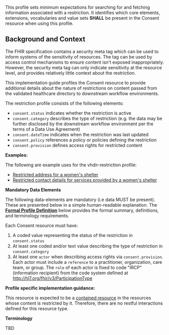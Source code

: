 This profile sets minimum expectations for searching for and fetching information associated with a restriction. It identifies which core elements, extensions, vocabularies and value sets **SHALL** be present in the Consent resource when using this profile.

## Background and Context ##

The FHIR specification contains a security meta tag which can be used to inform systems of the sensitivity of resources. The tag can be used by access control mechanisms to ensure content isn't exposed inappropriately. However, the security meta tag can only indicate sensitivity at the resource level, and provides relatively little context about the restriction.

This implementation guide profiles the Consent resource to provide additional details about the nature of restrictions on content passed from the validated healthcare directory to downstream workflow environments. 



The restriction profile consists of the following elements:

*  `consent.status` indicates whether the restriction is active
*  `consent.category` describes the type of restriction (e.g. the data may be further disclosed by the downstream workflow environment per the terms of a Data Use Agreement)
*  `consent.dateTime` indicates when the restriction was last updated
*  `consent.policy` references a policy or policies defining the restriction
*  `consent.provision` defines access rights for restricted content


**Examples:**

The following are example uses for the vhdir-restriction profile:

-  [Restricted address for a women's shelter](Location-loc-ws.html)
-  [Restricted contact details for services provided by a women's shelter](HealthcareService-hcs-ws.html)


**Mandatory Data Elements**

The following data-elements are mandatory (i.e data MUST be present). These are presented below in a simple human-readable explanation. The [**Formal Profile Definition**](#profile) below provides the  formal summary, definitions, and  terminology requirements.  

Each Consent resource must have:

1.  A coded value representing the status of the restriction in `consent.status`
1.  At least one coded and/or text value describing the type of restriction in `consent.category`
1.  At least one `actor` when describing access rights via `consent.provision`. Each actor must include a `reference` to a practitioner, organization, care team, or group. The `role` of each actor is fixed to code "IRCP" (information recipient) from the code system defined at <http://hl7.org/fhir/v3/ParticipationType>


**Profile specific implementation guidance:**

This resource is expected to be a [contained resource](https://www.hl7.org/fhir/references.html#contained) in the resources whose content is restricted by it. Therefore, there are no restful interactions defined for this resource type.


**Terminology**

TBD